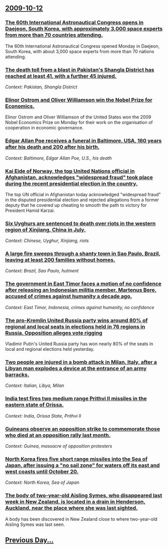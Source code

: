 ## [2009-10-12](/news/2009/10/12/index.md)

### [ The 60th International Astronautical Congress opens in Daejeon, South Korea, with approximately 3,000 space experts from more than 70 countries attending. ](/news/2009/10/12/the-60th-international-astronautical-congress-opens-in-daejeon-south-korea-with-approximately-3-000-space-experts-from-more-than-70-count.md)
The 60th International Astronautical Congress opened Monday in Daejeon, South Korea, with about 3,000 space experts from more than 70 nations attending.

### [ The death toll from a blast in Pakistan's Shangla District has reached at least 41, with a further 45 injured. ](/news/2009/10/12/the-death-toll-from-a-blast-in-pakistan-s-shangla-district-has-reached-at-least-41-with-a-further-45-injured.md)
_Context: Pakistan, Shangla District_

### [ Elinor Ostrom and Oliver Williamson win the Nobel Prize for Economics. ](/news/2009/10/12/elinor-ostrom-and-oliver-williamson-win-the-nobel-prize-for-economics.md)
Elinor Ostrom and Oliver Williamson of the United States won the 2009 Nobel Economics Prize on Monday for their work on the organisation of cooperation in economic governance.

### [ Edgar Allan Poe receives a funeral in Baltimore, USA, 160 years after his death and 200 after his birth. ](/news/2009/10/12/edgar-allan-poe-receives-a-funeral-in-baltimore-usa-160-years-after-his-death-and-200-after-his-birth.md)
_Context: Baltimore, Edgar Allan Poe, U.S., his death_

### [ Kai Eide of Norway, the top United Nations official in Afghanistan, acknowledges "widespread fraud" took place during the recent presidential election in the country. ](/news/2009/10/12/kai-eide-of-norway-the-top-united-nations-official-in-afghanistan-acknowledges-widespread-fraud-took-place-during-the-recent-presidenti.md)
The top UN official in Afghanistan today acknowledged &quot;widespread fraud&quot; in the disputed presidential election and rejected allegations from a former deputy that he covered up cheating to smooth the path to victory for President Hamid Karzai.

### [ Six Uyghurs are sentenced to death over riots in the western region of Xinjiang, China in July. ](/news/2009/10/12/six-uyghurs-are-sentenced-to-death-over-riots-in-the-western-region-of-xinjiang-china-in-july.md)
_Context: Chinese, Uyghur, Xinjiang, riots_

### [ A large fire sweeps through a shanty town in Sao Paulo, Brazil, leaving at least 200 families without homes. ](/news/2009/10/12/a-large-fire-sweeps-through-a-shanty-town-in-sao-paulo-brazil-leaving-at-least-200-families-without-homes.md)
_Context: Brazil, Sao Paulo, hutment_

### [ The government in East Timor faces a motion of no confidence after releasing an Indonesian militia member, Martenus Bere, accused of crimes against humanity a decade ago. ](/news/2009/10/12/the-government-in-east-timor-faces-a-motion-of-no-confidence-after-releasing-an-indonesian-militia-member-martenus-bere-accused-of-crimes.md)
_Context: East Timor, Indonesia, crimes against humanity, no confidence_

### [ The pro-Kremlin United Russia party wins around 80% of regional and local seats in elections held in 76 regions in Russia. Opposition alleges vote rigging ](/news/2009/10/12/the-pro-kremlin-united-russia-party-wins-around-80-of-regional-and-local-seats-in-elections-held-in-76-regions-in-russia-opposition-alleg.md)
Vladimir Putin&#39;s United Russia party has won nearly 80% of the seats in local and regional elections held yesterday.

### [ Two people are injured in a bomb attack in Milan, Italy, after a Libyan man explodes a device at the entrance of an army barracks. ](/news/2009/10/12/two-people-are-injured-in-a-bomb-attack-in-milan-italy-after-a-libyan-man-explodes-a-device-at-the-entrance-of-an-army-barracks.md)
_Context: Italian, Libya, Milan_

### [ India test fires two medium range Prithvi II missiles in the eastern state of Orissa. ](/news/2009/10/12/india-test-fires-two-medium-range-prithvi-ii-missiles-in-the-eastern-state-of-orissa.md)
_Context: India, Orissa State, Prithvi II_

### [ Guineans observe an opposition strike to commemorate those who died at an opposition rally last month. ](/news/2009/10/12/guineans-observe-an-opposition-strike-to-commemorate-those-who-died-at-an-opposition-rally-last-month.md)
_Context: Guinea, massacre of opposition protesters_

### [ North Korea fires five short range missiles into the Sea of Japan, after issuing a "no sail zone" for waters off its east and west coasts until October 20. ](/news/2009/10/12/north-korea-fires-five-short-range-missiles-into-the-sea-of-japan-after-issuing-a-no-sail-zone-for-waters-off-its-east-and-west-coasts-u.md)
_Context: North Korea, Sea of Japan_

### [ The body of two-year-old Aisling Symes, who disappeared last week in New Zealand, is located in a drain in Henderson, Auckland, near the place where she was last sighted. ](/news/2009/10/12/the-body-of-two-year-old-aisling-symes-who-disappeared-last-week-in-new-zealand-is-located-in-a-drain-in-henderson-auckland-near-the-pl.md)
A body has been discovered in New Zealand close to where two-year-old Aisling Symes was last seen.

## [Previous Day...](/news/2009/10/11/index.md)

